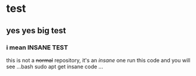 # test
## yes yes big test
### i mean INSANE TEST 
this is not a ~~normal~~ repository, it's an _insane_ one 
run this code and you will see 
...bash
sudo apt get insane code
...
